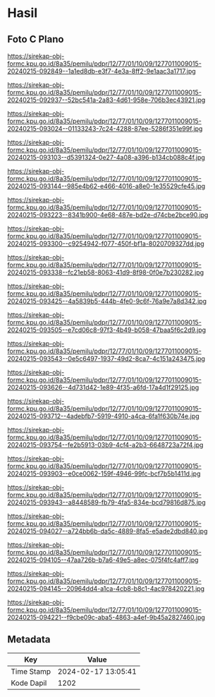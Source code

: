 # Hasil

## Foto C Plano

https://sirekap-obj-formc.kpu.go.id/8a35/pemilu/pdpr/12/77/01/10/09/1277011009015-20240215-092849--1a1ed8db-e3f7-4e3a-8ff2-9e1aac3a1717.jpg

https://sirekap-obj-formc.kpu.go.id/8a35/pemilu/pdpr/12/77/01/10/09/1277011009015-20240215-092937--52bc541a-2a83-4d61-958e-706b3ec43921.jpg

https://sirekap-obj-formc.kpu.go.id/8a35/pemilu/pdpr/12/77/01/10/09/1277011009015-20240215-093024--01133243-7c24-4288-87ee-5286f351e99f.jpg

https://sirekap-obj-formc.kpu.go.id/8a35/pemilu/pdpr/12/77/01/10/09/1277011009015-20240215-093103--d5391324-0e27-4a08-a396-b134cb088c4f.jpg

https://sirekap-obj-formc.kpu.go.id/8a35/pemilu/pdpr/12/77/01/10/09/1277011009015-20240215-093144--985e4b62-e466-4016-a8e0-1e35529cfe45.jpg

https://sirekap-obj-formc.kpu.go.id/8a35/pemilu/pdpr/12/77/01/10/09/1277011009015-20240215-093223--8341b900-4e68-487e-bd2e-d74cbe2bce90.jpg

https://sirekap-obj-formc.kpu.go.id/8a35/pemilu/pdpr/12/77/01/10/09/1277011009015-20240215-093300--c9254942-f077-450f-bf1a-8020709327dd.jpg

https://sirekap-obj-formc.kpu.go.id/8a35/pemilu/pdpr/12/77/01/10/09/1277011009015-20240215-093338--fc21eb58-8063-41d9-8f98-0f0e7b230282.jpg

https://sirekap-obj-formc.kpu.go.id/8a35/pemilu/pdpr/12/77/01/10/09/1277011009015-20240215-093425--4a5839b5-444b-4fe0-9c6f-76a9e7a8d342.jpg

https://sirekap-obj-formc.kpu.go.id/8a35/pemilu/pdpr/12/77/01/10/09/1277011009015-20240215-093505--e7cd06c8-97f3-4b49-b058-47baa5f6c2d9.jpg

https://sirekap-obj-formc.kpu.go.id/8a35/pemilu/pdpr/12/77/01/10/09/1277011009015-20240215-093543--0e5c6497-1937-49d2-8ca7-4c151a243475.jpg

https://sirekap-obj-formc.kpu.go.id/8a35/pemilu/pdpr/12/77/01/10/09/1277011009015-20240215-093626--4d731d42-1e89-4f35-a6fd-17a4d1f29125.jpg

https://sirekap-obj-formc.kpu.go.id/8a35/pemilu/pdpr/12/77/01/10/09/1277011009015-20240215-093712--4adebfb7-5919-4910-a4ca-6fa1f630b74e.jpg

https://sirekap-obj-formc.kpu.go.id/8a35/pemilu/pdpr/12/77/01/10/09/1277011009015-20240215-093754--fe2b5913-03b9-4cf4-a2b3-6648723a72f4.jpg

https://sirekap-obj-formc.kpu.go.id/8a35/pemilu/pdpr/12/77/01/10/09/1277011009015-20240215-093903--e0ce0062-159f-4946-99fc-bcf7b5b1411d.jpg

https://sirekap-obj-formc.kpu.go.id/8a35/pemilu/pdpr/12/77/01/10/09/1277011009015-20240215-093943--a8448589-fb79-4fa5-834e-bcd79816d875.jpg

https://sirekap-obj-formc.kpu.go.id/8a35/pemilu/pdpr/12/77/01/10/09/1277011009015-20240215-094027--a724bb6b-da5c-4889-8fa5-e5ade2dbd840.jpg

https://sirekap-obj-formc.kpu.go.id/8a35/pemilu/pdpr/12/77/01/10/09/1277011009015-20240215-094105--47aa726b-b7a6-49e5-a8ec-075f4fc4aff7.jpg

https://sirekap-obj-formc.kpu.go.id/8a35/pemilu/pdpr/12/77/01/10/09/1277011009015-20240215-094145--20964dd4-a1ca-4cb8-b8c1-4ac978420221.jpg

https://sirekap-obj-formc.kpu.go.id/8a35/pemilu/pdpr/12/77/01/10/09/1277011009015-20240215-094221--f9cbe09c-aba5-4863-a4ef-9b45a2827460.jpg


## Metadata

| Key        | Value               |
| ---------- | ------------------- |
| Time Stamp | 2024-02-17 13:05:41 |
| Kode Dapil | 1202                |



